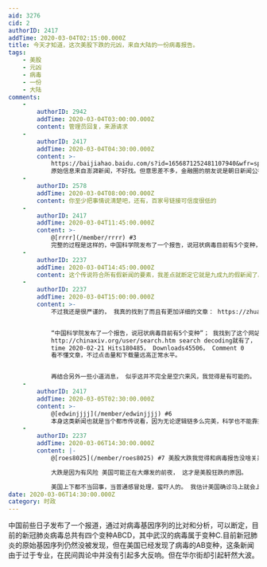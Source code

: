 ```yaml
---
aid: 3276
cid: 2
authorID: 2417
addTime: 2020-03-04T02:15:00.000Z
title: 今天才知道，这次美股下跌的元凶，来自大陆的一份病毒报告。
tags:
    - 美股
    - 元凶
    - 病毒
    - 一份
    - 大陆
comments:
    -
        authorID: 2942
        addTime: 2020-03-04T03:00:00.000Z
        content: 管理员回复，来源请求
    -
        authorID: 2417
        addTime: 2020-03-04T04:30:00.000Z
        content: >-
            https://baijiahao.baidu.com/s?id=1656871252481107940&wfr=spider&for=pc
            原始信息来自澎湃新闻，不好找。但意思差不多，金融圈的朋友说是朝日新闻公布的全球序列分布，美股开始下跌的。虽然科学结论不能这么草率，但金融市场的反应是最直观的。
    -
        authorID: 2578
        addTime: 2020-03-04T08:00:00.000Z
        content: 你至少把事情说清楚吧，还有，百家号链接可信度很低的
    -
        authorID: 2417
        addTime: 2020-03-04T11:45:00.000Z
        content: >-
            @[rrrr](/member/rrrr) #3
            完整的过程是这样的，中国科学院发布了一个报告，说冠状病毒目前有5个变种，就叫他们ABCDE好了。中国武汉的8万多感染，但检测出来的都是变种C，美国虽然只有100例，但是ABCDE都有，而且美国是唯一一个五个变种都有的国家，联系到去年在武汉的军运会美国也有参加，再加上美国流感肆虐，有人就怀疑美国的流感并不都是流感，很可能有部分人得的就是新冠肺炎。只是他们没去医院确诊而已。
    -
        authorID: 2237
        addTime: 2020-03-04T14:45:00.000Z
        content: 这个传说符合所有假新闻的要素，我差点就断定它就是九成九的假新闻了。
    -
        authorID: 2237
        addTime: 2020-03-04T15:00:00.000Z
        content: >-
            不过我还是很严谨的， 我真的找到了而且有更加详细的文章： https://zhuanlan.zhihu.com/p/109618340


            “中国科学院发布了一个报告，说冠状病毒目前有5个变种”； 我找到了这个网站和文章： 这个网站的文章“是未经同行评审的初步报告“。
            http://chinaxiv.org/user/search.htm search decoding就有了， submitted
            time 2020-02-21 Hits180485， Downloads45506， Comment 0
            看不懂文章，不过点击量和下载量远高正常水平。


            再结合另外一些小道消息， 似乎这并不完全是空穴来风，我觉得是有可能的。
    -
        authorID: 2417
        addTime: 2020-03-05T02:30:00.000Z
        content: >-
            @[edwinjjjj](/member/edwinjjjj) #6
            本身这类新闻也就是当个都市传说看，因为无论逻辑链多么完美，科学也不能靠推理来证明。但美联储突然降息，直接刺激了华尔街。投资者认为美联储一定知道了什么，出于对未来经济的预判才这样匆忙降息。
    -
        authorID: 2237
        addTime: 2020-03-06T14:30:00.000Z
        content: |-
            @[roes8025](/member/roes8025) #7 美股大跌我觉得和病毒报告没啥关系，即使证明了源头是美国又怎么样，

            大跌是因为有风险 美国可能正在大爆发的前夜， 这才是美股狂跌的原因。

            美国上下都不当回事，当普通感冒处理，蛮吓人的。 我估计美国确诊马上就会上千，说不定上万。
date: 2020-03-06T14:30:00.000Z
category: 时政
---
```


中国前些日子发布了一个报道，通过对病毒基因序列的比对和分析，可以断定，目前的新冠肺炎病毒总共有四个变种ABCD，其中武汉的病毒属于变种C.目前新冠肺炎的原始基因序列仍然没被发现，但在美国已经发现了病毒的AB变种，这条新闻由于过于专业，在民间舆论中并没有引起多大反响。但在华尔街却引起轩然大波。
